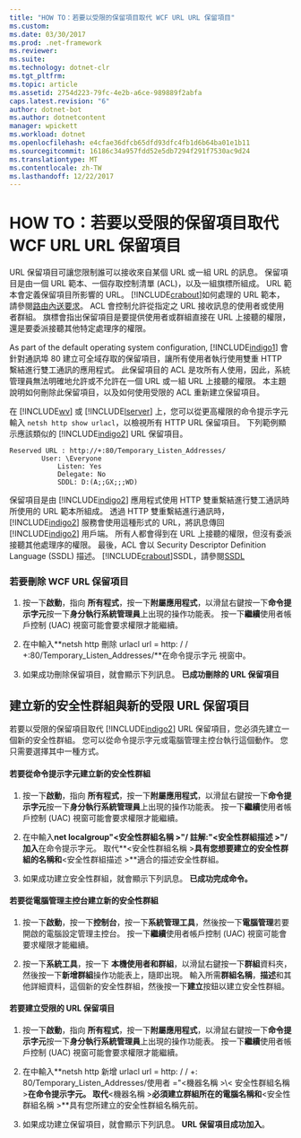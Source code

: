 ```yaml
---
title: "HOW TO：若要以受限的保留項目取代 WCF URL URL 保留項目"
ms.custom: 
ms.date: 03/30/2017
ms.prod: .net-framework
ms.reviewer: 
ms.suite: 
ms.technology: dotnet-clr
ms.tgt_pltfrm: 
ms.topic: article
ms.assetid: 2754d223-79fc-4e2b-a6ce-989889f2abfa
caps.latest.revision: "6"
author: dotnet-bot
ms.author: dotnetcontent
manager: wpickett
ms.workload: dotnet
ms.openlocfilehash: e4cfae36dfcb65dfd93dfc4fb1d6b64ba01e1b11
ms.sourcegitcommit: 16186c34a957fdd52e5db7294f291f7530ac9d24
ms.translationtype: MT
ms.contentlocale: zh-TW
ms.lasthandoff: 12/22/2017
---
```

# <a name="how-to-replace-the-wcf-url-reservation-with-a-restricted-reservation"></a>HOW TO：若要以受限的保留項目取代 WCF URL URL 保留項目
URL 保留項目可讓您限制誰可以接收來自某個 URL 或一組 URL 的訊息。 保留項目是由一個 URL 範本、一個存取控制清單 (ACL)，以及一組旗標所組成。 URL 範本會定義保留項目所影響的 URL。 [!INCLUDE[crabout](../../../../includes/crabout-md.md)]如何處理的 URL 範本，請參閱[路由內送要求](http://go.microsoft.com/fwlink/?LinkId=136764)。 ACL 會控制允許從指定之 URL 接收訊息的使用者或使用者群組。 旗標會指出保留項目是要提供使用者或群組直接在 URL 上接聽的權限，還是要委派接聽其他特定處理序的權限。  
  
 As part of the default operating system configuration, [!INCLUDE[indigo1](../../../../includes/indigo1-md.md)] 會針對通訊埠 80 建立可全域存取的保留項目，讓所有使用者執行使用雙重 HTTP 繫結進行雙工通訊的應用程式。 此保留項目的 ACL 是攻所有人使用，因此，系統管理員無法明確地允許或不允許在一個 URL 或一組 URL 上接聽的權限。 本主題說明如何刪除此保留項目，以及如何使用受限的 ACL 重新建立保留項目。  
  
 在 [!INCLUDE[wv](../../../../includes/wv-md.md)] 或 [!INCLUDE[lserver](../../../../includes/lserver-md.md)] 上，您可以從更高權限的命令提示字元輸入 `netsh http show urlacl`，以檢視所有 HTTP URL 保留項目。  下列範例顯示應該類似的 [!INCLUDE[indigo2](../../../../includes/indigo2-md.md)] URL 保留項目。  
  
```  
Reserved URL : http://+:80/Temporary_Listen_Addresses/  
        User: \Everyone  
            Listen: Yes  
            Delegate: No  
            SDDL: D:(A;;GX;;;WD)  
```  
  
 保留項目是由 [!INCLUDE[indigo2](../../../../includes/indigo2-md.md)] 應用程式使用 HTTP 雙重繫結進行雙工通訊時所使用的 URL 範本所組成。 透過 HTTP 雙重繫結進行通訊時，[!INCLUDE[indigo2](../../../../includes/indigo2-md.md)] 服務會使用這種形式的 URL，將訊息傳回 [!INCLUDE[indigo2](../../../../includes/indigo2-md.md)] 用戶端。 所有人都會得到在 URL 上接聽的權限，但沒有委派接聽其他處理序的權限。 最後，ACL 會以 Security Descriptor Definition Language (SSDL) 描述。 [!INCLUDE[crabout](../../../../includes/crabout-md.md)]SSDL，請參閱[SSDL](http://go.microsoft.com/fwlink/?LinkId=136789)  
  
### <a name="to-delete-the-wcf-url-reservation"></a>若要刪除 WCF URL 保留項目  
  
1.  按一下**啟動**，指向 **所有程式**，按一下**附屬應用程式**，以滑鼠右鍵按一下**命令提示字元**按一下**身分執行系統管理員**上出現的操作功能表。 按一下**繼續**使用者帳戶控制 (UAC) 視窗可能會要求權限才能繼續。  
  
2.  在中輸入**netsh http 刪除 urlacl url = http: / / +:80/Temporary_Listen_Addresses/**在命令提示字元 視窗中。  
  
3.  如果成功刪除保留項目，就會顯示下列訊息。 **已成功刪除的 URL 保留項目**  
  
## <a name="creating-a-new-security-group-and-new-restricted-url-reservation"></a>建立新的安全性群組與新的受限 URL 保留項目  
 若要以受限的保留項目取代 [!INCLUDE[indigo2](../../../../includes/indigo2-md.md)] URL 保留項目，您必須先建立一個新的安全性群組。 您可以從命令提示字元或電腦管理主控台執行這個動作。 您只需要選擇其中一種方式。  
  
#### <a name="to-create-a-new-security-group-from-a-command-prompt"></a>若要從命令提示字元建立新的安全性群組  
  
1.  按一下**啟動**，指向 **所有程式**，按一下**附屬應用程式**，以滑鼠右鍵按一下**命令提示字元**按一下**身分執行系統管理員**上出現的操作功能表。 按一下**繼續**使用者帳戶控制 (UAC) 視窗可能會要求權限才能繼續。  
  
2.  在中輸入**net localgroup"\<安全性群組名稱 >"/ 註解:"\<安全性群組描述 >"/ 加入**在命令提示字元。 取代**\<安全性群組名稱 >**具有您想要建立的安全性群組的名稱和**\<安全性群組描述 >**適合的描述安全性群組。  
  
3.  如果成功建立安全性群組，就會顯示下列訊息。 **已成功完成命令。**  
  
#### <a name="to-create-a-new-security-group-from-the-computer-management-console"></a>若要從電腦管理主控台建立新的安全性群組  
  
1.  按一下**啟動**，按一下**控制台**，按一下**系統管理工具**，然後按一下**電腦管理**若要開啟的電腦設定管理主控台。 按一下**繼續**使用者帳戶控制 (UAC) 視窗可能會要求權限才能繼續。  
  
2.  按一下**系統工具**，按一下 **本機使用者和群組**，以滑鼠右鍵按一下**群組**資料夾，然後按一下**新增群組**操作功能表上，隨即出現。 輸入所需**群組名稱**，**描述**和其他詳細資料，這個新的安全性群組，然後按一下**建立**按鈕以建立安全性群組。  
  
#### <a name="to-create-the-restricted-url-reservation"></a>若要建立受限的 URL 保留項目  
  
1.  按一下**啟動**，指向 **所有程式**，按一下**附屬應用程式**，以滑鼠右鍵按一下**命令提示字元**按一下**身分執行系統管理員**上出現的操作功能表。 按一下**繼續**使用者帳戶控制 (UAC) 視窗可能會要求權限才能繼續。  
  
2.  在中輸入**netsh http 新增 urlacl url = http: / / +: 80/Temporary_Listen_Addresses/使用者 ="\<機器名稱 >\\< 安全性群組名稱\>**在命令提示字元。 取代**\<機器名稱 >**必須建立群組所在的電腦名稱和**\<安全性群組名稱 >**具有您所建立的安全性群組名稱先前。  
  
3.  如果成功建立保留項目，就會顯示下列訊息。 **URL 保留項目成功加入**。
